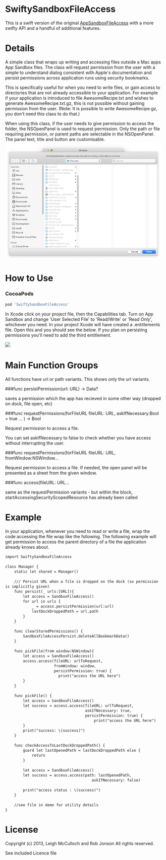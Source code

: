 SwiftySandboxFileAccess
====================

This is a swift version of the original [AppSandboxFileAccess](https://github.com/leighmcculloch/AppSandboxFileAccess) with a more swifty API and a handful of additional features.

Details
====================

A simple class that wraps up writing and accessing files outside a Mac apps App Sandbox files. The class will request permission from the user with a simple to understand dialog consistent with Apple's documentation and persist permissions across application runs using security bookmarks.

This is specifically useful for when you need to write files, or gain access to directories that are not already accessible to your application. For example if your application is introduced to file AwesomeRecipe.txt and wishes to generate AwesomeRecipe.txt.gz, this is not possible without gaining permission from the user. (Note: It is possible to write AwesomeRecipe.gz, you don't need this class to do that.)

When using this class, if the user needs to give permission to access the folder, the NSOpenPanel is used to request permission. Only the path or file requiring permission, or parent paths are selectable in the NSOpenPanel. The panel text, title and button are customisable.
![](screenshot-1.png)



How to Use
====================

### CocoaPods


```ruby
pod 'SwiftySandboxFileAccess'
```

In Xcode click on your project file, then the Capabilities tab. Turn on App Sandbox and change 'User Selected File' to 'Read/Write' or 'Read Only', whichever you need. In your project Xcode will have created a .entitlements file. Open this and you should see the below. If you plan on persisting permissions you'll need to add the third entitlement.

![](screenshot-2.png)


Main Function Groups
====================

All functions have url or path variants. This shows only the url variants.

###func persistPermission(url: URL) -> Data?

saves a permission which the app has recieved in some other way (dropped on dock, file open, etc)

###func requestPermissions(forFileURL fileURL: URL, askIfNecessary:Bool = true ... ) -> Bool

Request permission to access a file. 

You can set askIfNecessary to false to check whether you have access without interrupting the user.


###func requestPermissions(forFileURL fileURL: URL, fromWindow:NSWindow...

Request permission to access a file. If needed, the open panel will be presented as a sheet from the given window.

###func access(fileURL: URL...

same as the requestPermission variants - but within the block, startAccessingSecurityScopedResource has already been called


Example
=======

In your application, whenever you need to read or write a file, wrap the code accessing the file wrap like the following. The following example will get permission to access the parent directory of a file the application already knows about.

```
import SwiftySandboxFileAccess

class Manager {
    static let shared = Manager()
    
    /// Persist URL when a file is dropped on the dock (so permission is implicitly given)
    func persist(_ urls:[URL]){
        let access = SandboxFileAccess()
        for url in urls {
            _ = access.persistPermission(url:url)
            lastDockDroppedPath = url.path
        }
    }
    
    func clearStoredPermissions() {
        SandboxFileAccessPersist.deleteAllBookmarkData()
    }
    
    func pickFile(from window:NSWindow){
        let access = SandboxFileAccess()
        access.access(fileURL: urlToRequest,
                      fromWindow: window,
                      persistPermission: true) {
                        print("access the URL here")
        }
    }
    
    func pickFile() {
        let access = SandboxFileAccess()
        let success = access.access(fileURL: urlToRequest,
                                    askIfNecessary: true,
                                    persistPermission: true) {
                                        print("access the URL here")
        }
        print("success: \(success)")
    }
    
    func checkAccessToLastDockDroppedPath() {
        guard let lastOpenedPath = lastDockDroppedPath else {
            return
        }
        
        let access = SandboxFileAccess()
        let success = access.access(path: lastOpenedPath,
                                       askIfNecessary: false)
        
        print("access status : \(success)")
    }
    
	//see file in demo for utility details
}

```





License
====================

Copyright (c) 2013, Leigh McCulloch
and Rob Jonson
All rights reserved.

See included Licence file

